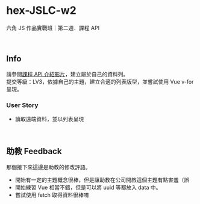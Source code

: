 # hex-JSLC-w2
六角 JS 作品實戰班｜第二週．課程 API

<br>

## Info 
請參閱[課程 API 介紹影片](https://courses.hexschool.com/courses/924133/lectures/21092725)，建立屬於自己的資料列。  
提交等級：LV3，依據自己的主題，建立合適的列表版型，並嘗試使用 Vue v-for 呈現。

### User Story
* 讀取遠端資料，並以列表呈現 

<br>

## 助教 Feedback
那個接下來這邊是助教的修改評語。  
* 開始有一定的主題概念很棒，但是讓助教在公司開啟這個主題有點害羞（誤
* 開始練習 Vue 相當不錯，但是可以將 uuid 等都放入 data 中。
* 嘗試使用 fetch 取得資料很棒唷
